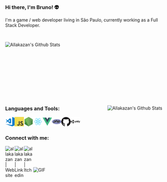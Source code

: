 ### Hi there, I'm Bruno! :alien:

I'm a game / web developer living in São Paulo, currently working as a Full Stack Developer.

<br />

<img align="left" width="435px" height="203px" alt="Allakazan's Github Stats" src="https://github-readme-stats.vercel.app/api?username=Allakazan&show_icons=true&count_private=true&theme=tokyonight&hide=contribs" /><br />

<img align="right" alt="Allakazan's Github Stats" src="https://github-readme-stats.vercel.app/api/top-langs/?username=Allakazan&layout=compact&show_icons=true&count_private=true&theme=tokyonight" />

<br />
<br />
<br />
<br />
<br />
<br />
<br />
<br />

### Languages and Tools:

<img align="left" alt="Visual Studio Code" width="30px" src="https://raw.githubusercontent.com/github/explore/80688e429a7d4ef2fca1e82350fe8e3517d3494d/topics/visual-studio-code/visual-studio-code.png" />

<img align="left" alt="JavaScript" width="30px" src="https://raw.githubusercontent.com/github/explore/80688e429a7d4ef2fca1e82350fe8e3517d3494d/topics/javascript/javascript.png" />

<img align="left" alt="Nodejs" width="30px" src="https://raw.githubusercontent.com/github/explore/80688e429a7d4ef2fca1e82350fe8e3517d3494d/topics/nodejs/nodejs.png" />

<img align="left" alt="React" width="30px" src="https://raw.githubusercontent.com/github/explore/80688e429a7d4ef2fca1e82350fe8e3517d3494d/topics/react/react.png" />

<img align="left" alt="Vue" width="30px" src="https://raw.githubusercontent.com/github/explore/78df643247d429f6cc873026c0622819ad797942/topics/vue/vue.png" />

<img align="left" alt="Nodejs" width="30px" src="https://raw.githubusercontent.com/github/explore/80688e429a7d4ef2fca1e82350fe8e3517d3494d/topics/php/php.png" />

<img align="left" alt="GitHub" width="30px" src="https://raw.githubusercontent.com/github/explore/78df643247d429f6cc873026c0622819ad797942/topics/github/github.png" />

<img align="left" alt="Unity" width="30px" src="https://raw.githubusercontent.com/github/explore/80688e429a7d4ef2fca1e82350fe8e3517d3494d/topics/unity/unity.png" />


<br />
<br />

### Connect with me:

[<img align="left" alt="allakazan | Website" width="30px" src="https://firebasestorage.googleapis.com/v0/b/github-profile-61d38.appspot.com/o/site.svg?alt=media&token=13c9b55f-75a3-49a3-80e6-f51050cd23fe"/>][website]

[<img align="left" alt="allakazan | Linkedin" width="30px" src="https://cdn.jsdelivr.net/npm/simple-icons@v3/icons/linkedin.svg" />][linkedin]

[<img align="left" alt="allakazan | Itch" width="30px" src="https://cdn.jsdelivr.net/npm/simple-icons@3.13.0/icons/itch-dot-io.svg" />][itch]

<br />
<br />

[website]: http://allakazan.com/
[linkedin]: https://www.linkedin.com/in/allakazan
[itch]: https://allakazan.itch.io/

<br />
<br />
<img  alt="GIF" src="https://media.giphy.com/media/LmNwrBhejkK9EFP504/giphy.gif" />
